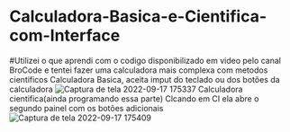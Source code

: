 # Calculadora-Basica-e-Cientifica-com-Interface
#Utilizei o que aprendi com o codigo disponibilizado em video pelo canal BroCode e tentei fazer uma calculadora mais complexa com metodos cientificos
Calculadora Basica, aceita imput do teclado ou dos botões da calculadora
![Captura de tela 2022-09-17 175337](https://user-images.githubusercontent.com/111459606/190877521-15d7c3e0-a89e-4a40-ae52-2098579973d5.png)
Calculadora cientifica(ainda programando essa parte)
Clcando em CI ela abre o segundo painel com os botões adicionais
![Captura de tela 2022-09-17 175409](https://user-images.githubusercontent.com/111459606/190877536-6e172dd6-8a8b-4d9a-9065-0662168d57f6.png)
